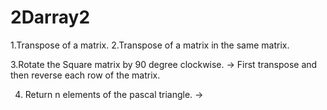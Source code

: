 # 2Darray2

1.Transpose of a matrix.
2.Transpose of a matrix in the same matrix.

3.Rotate the Square matrix by 90 degree clockwise.
-> First transpose and then reverse each row of the matrix.

4. Return n elements of the pascal triangle.
   ->
